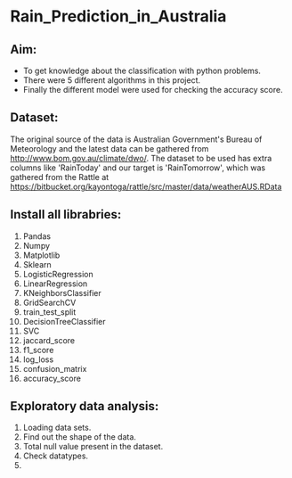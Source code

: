# Rain_Prediction_in_Australia

## Aim:
- To get knowledge about the classification with python problems.
- There were 5 different algorithms in this project.
- Finally the different model were used for checking the accuracy score.

## Dataset:
The original source of the data is Australian Government's Bureau of Meteorology and the latest data can be gathered from http://www.bom.gov.au/climate/dwo/. The dataset to be used has extra columns like 'RainToday' and our target is 'RainTomorrow', which was gathered from the Rattle at https://bitbucket.org/kayontoga/rattle/src/master/data/weatherAUS.RData

## Install all librabries:
1. Pandas
2. Numpy
3. Matplotlib
4. Sklearn
5. LogisticRegression
6. LinearRegression
7. KNeighborsClassifier
8. GridSearchCV
9. train_test_split
10. DecisionTreeClassifier
11. SVC
12. jaccard_score
13. f1_score
14. log_loss
15. confusion_matrix
16. accuracy_score

## Exploratory data analysis:
1. Loading data sets.
2. Find out the shape of the data.
3. Total null value present in the dataset.
4. Check datatypes.
5. 
